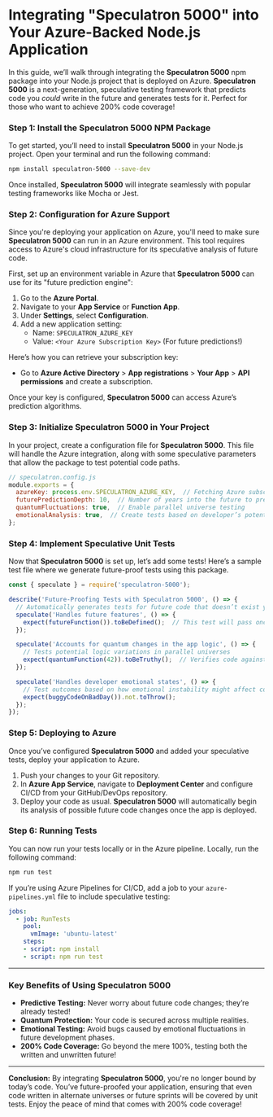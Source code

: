 # **Integrating "Speculatron 5000" into Your Azure-Backed Node.js Application**

In this guide, we’ll walk through integrating the **Speculatron 5000** npm package into your Node.js project that is deployed on Azure. **Speculatron 5000** is a next-generation, speculative testing framework that predicts code you *could* write in the future and generates tests for it. Perfect for those who want to achieve 200% code coverage!

### **Step 1: Install the Speculatron 5000 NPM Package**

To get started, you’ll need to install **Speculatron 5000** in your Node.js project. Open your terminal and run the following command:

```bash
npm install speculatron-5000 --save-dev
```

Once installed, **Speculatron 5000** will integrate seamlessly with popular testing frameworks like Mocha or Jest.

### **Step 2: Configuration for Azure Support**

Since you're deploying your application on Azure, you'll need to make sure **Speculatron 5000** can run in an Azure environment. This tool requires access to Azure's cloud infrastructure for its speculative analysis of future code.

First, set up an environment variable in Azure that **Speculatron 5000** can use for its "future prediction engine":

1. Go to the **Azure Portal**.
2. Navigate to your **App Service** or **Function App**.
3. Under **Settings**, select **Configuration**.
4. Add a new application setting:
   - Name: `SPECULATRON_AZURE_KEY`
   - Value: `<Your Azure Subscription Key>` (For future predictions!)

Here’s how you can retrieve your subscription key:
- Go to **Azure Active Directory** > **App registrations** > **Your App** > **API permissions** and create a subscription.

Once your key is configured, **Speculatron 5000** can access Azure’s prediction algorithms.

### **Step 3: Initialize Speculatron 5000 in Your Project**

In your project, create a configuration file for **Speculatron 5000**. This file will handle the Azure integration, along with some speculative parameters that allow the package to test potential code paths.

```javascript
// speculatron.config.js
module.exports = {
  azureKey: process.env.SPECULATRON_AZURE_KEY,  // Fetching Azure subscription key
  futurePredictionDepth: 10,  // Number of years into the future to predict code changes
  quantumFluctuations: true,  // Enable parallel universe testing
  emotionalAnalysis: true,  // Create tests based on developer’s potential emotional states
};
```

### **Step 4: Implement Speculative Unit Tests**

Now that **Speculatron 5000** is set up, let’s add some tests! Here’s a sample test file where we generate future-proof tests using this package.

```javascript
const { speculate } = require('speculatron-5000');

describe('Future-Proofing Tests with Speculatron 5000', () => {
  // Automatically generates tests for future code that doesn’t exist yet
  speculate('Handles future features', () => {
    expect(futureFunction()).toBeDefined();  // This test will pass once the function is created in the future
  });

  speculate('Accounts for quantum changes in the app logic', () => {
    // Tests potential logic variations in parallel universes
    expect(quantumFunction(42)).toBeTruthy();  // Verifies code against alternate realities
  });

  speculate('Handles developer emotional states', () => {
    // Test outcomes based on how emotional instability might affect code
    expect(buggyCodeOnBadDay()).not.toThrow();
  });
});
```

### **Step 5: Deploying to Azure**

Once you’ve configured **Speculatron 5000** and added your speculative tests, deploy your application to Azure.

1. Push your changes to your Git repository.
2. In **Azure App Service**, navigate to **Deployment Center** and configure CI/CD from your GitHub/DevOps repository.
3. Deploy your code as usual. **Speculatron 5000** will automatically begin its analysis of possible future code changes once the app is deployed.

### **Step 6: Running Tests**

You can now run your tests locally or in the Azure pipeline. Locally, run the following command:

```bash
npm run test
```

If you’re using Azure Pipelines for CI/CD, add a job to your `azure-pipelines.yml` file to include speculative testing:

```yaml
jobs:
  - job: RunTests
    pool:
      vmImage: 'ubuntu-latest'
    steps:
    - script: npm install
    - script: npm run test
```

---

### **Key Benefits of Using Speculatron 5000**
- **Predictive Testing:** Never worry about future code changes; they’re already tested!
- **Quantum Protection:** Your code is secured across multiple realities.
- **Emotional Testing:** Avoid bugs caused by emotional fluctuations in future development phases.
- **200% Code Coverage:** Go beyond the mere 100%, testing both the written and unwritten future!

---

**Conclusion:**
By integrating **Speculatron 5000**, you're no longer bound by today’s code. You’ve future-proofed your application, ensuring that even code written in alternate universes or future sprints will be covered by unit tests. Enjoy the peace of mind that comes with 200% code coverage!

